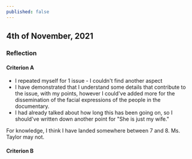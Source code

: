 ```yaml
---
published: false
---
```

## 4th of November, 2021

### Reflection

#### Criterion A

- I repeated myself for 1 issue - I couldn't find another aspect
- I have demonstrated that I understand some details that contribute to the issue, with my points, however I could've added more for the dissemination of the facial expressions of the people in the documentary.
- I had already talked about how long this has been going on, so I should've written down another point for "She is just my wife."

For knowledge, I think I have landed somewhere between 7 and 8. Ms. Taylor may not.

#### Criterion B
